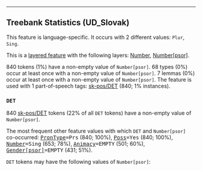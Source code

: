 

--------------------------------------------------------------------------------

## Treebank Statistics (UD_Slovak)

This feature is language-specific.
It occurs with 2 different values: `Plur`, `Sing`.

This is a <a href="../../u/overview/feat-layers.html">layered feature</a> with the following layers: [Number](), [Number[psor]]().

840 tokens (1%) have a non-empty value of `Number[psor]`.
68 types (0%) occur at least once with a non-empty value of `Number[psor]`.
7 lemmas (0%) occur at least once with a non-empty value of `Number[psor]`.
The feature is used with 1 part-of-speech tags: [sk-pos/DET]() (840; 1% instances).

### `DET`

840 [sk-pos/DET]() tokens (22% of all `DET` tokens) have a non-empty value of `Number[psor]`.

The most frequent other feature values with which `DET` and `Number[psor]` co-occurred: <tt><a href="PronType.html">PronType</a>=Prs</tt> (840; 100%), <tt><a href="Poss.html">Poss</a>=Yes</tt> (840; 100%), <tt><a href="Number.html">Number</a>=Sing</tt> (653; 78%), <tt><a href="Animacy.html">Animacy</a>=EMPTY</tt> (501; 60%), <tt><a href="Gender[psor].html">Gender[psor]</a>=EMPTY</tt> (431; 51%).

`DET` tokens may have the following values of `Number[psor]`:


